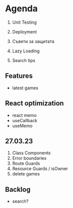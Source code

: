 # Agenda
1. Unit Testing
2. Deployment
3. Съвети за защитата

4. Lazy Loading
5. Search tips

 ## Features
 * latest games

## React optimization
 * react memo
 * useCallback
 * useMemo

 ## 27.03.23
1. Class Components
2. Error boundaries
3. Route Guards
4. Resource Guards / isOwner
5. delete games

## Backlog
 * search?

 
